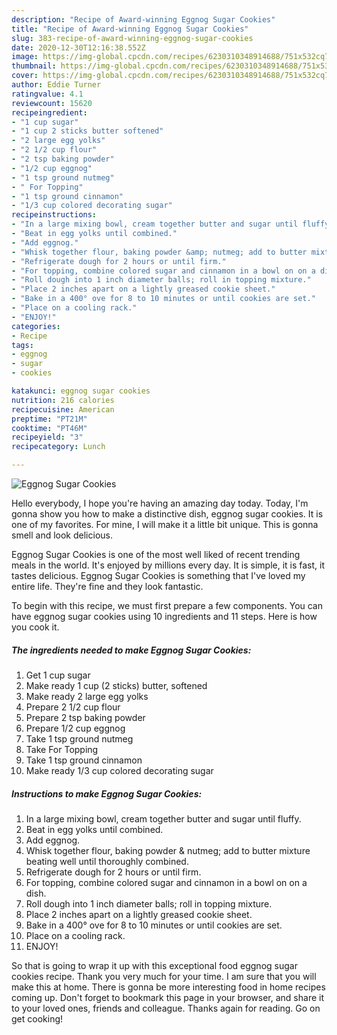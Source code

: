 ```yaml
---
description: "Recipe of Award-winning Eggnog Sugar Cookies"
title: "Recipe of Award-winning Eggnog Sugar Cookies"
slug: 383-recipe-of-award-winning-eggnog-sugar-cookies
date: 2020-12-30T12:16:38.552Z
image: https://img-global.cpcdn.com/recipes/6230310348914688/751x532cq70/eggnog-sugar-cookies-recipe-main-photo.jpg
thumbnail: https://img-global.cpcdn.com/recipes/6230310348914688/751x532cq70/eggnog-sugar-cookies-recipe-main-photo.jpg
cover: https://img-global.cpcdn.com/recipes/6230310348914688/751x532cq70/eggnog-sugar-cookies-recipe-main-photo.jpg
author: Eddie Turner
ratingvalue: 4.1
reviewcount: 15620
recipeingredient:
- "1 cup sugar"
- "1 cup 2 sticks butter softened"
- "2 large egg yolks"
- "2 1/2 cup flour"
- "2 tsp baking powder"
- "1/2 cup eggnog"
- "1 tsp ground nutmeg"
- " For Topping"
- "1 tsp ground cinnamon"
- "1/3 cup colored decorating sugar"
recipeinstructions:
- "In a large mixing bowl, cream together butter and sugar until fluffy."
- "Beat in egg yolks until combined."
- "Add eggnog."
- "Whisk together flour, baking powder &amp; nutmeg; add to butter mixture beating well until thoroughly combined."
- "Refrigerate dough for 2 hours or until firm."
- "For topping, combine colored sugar and cinnamon in a bowl on on a dish."
- "Roll dough into 1 inch diameter balls; roll in topping mixture."
- "Place 2 inches apart on a lightly greased cookie sheet."
- "Bake in a 400° ove for 8 to 10 minutes or until cookies are set."
- "Place on a cooling rack."
- "ENJOY!"
categories:
- Recipe
tags:
- eggnog
- sugar
- cookies

katakunci: eggnog sugar cookies 
nutrition: 216 calories
recipecuisine: American
preptime: "PT21M"
cooktime: "PT46M"
recipeyield: "3"
recipecategory: Lunch

---
```



![Eggnog Sugar Cookies](https://img-global.cpcdn.com/recipes/6230310348914688/751x532cq70/eggnog-sugar-cookies-recipe-main-photo.jpg)

Hello everybody, I hope you're having an amazing day today. Today, I'm gonna show you how to make a distinctive dish, eggnog sugar cookies. It is one of my favorites. For mine, I will make it a little bit unique. This is gonna smell and look delicious.



Eggnog Sugar Cookies is one of the most well liked of recent trending meals in the world. It's enjoyed by millions every day. It is simple, it is fast, it tastes delicious. Eggnog Sugar Cookies is something that I've loved my entire life. They're fine and they look fantastic.


To begin with this recipe, we must first prepare a few components. You can have eggnog sugar cookies using 10 ingredients and 11 steps. Here is how you cook it.

<!--inarticleads1-->

##### The ingredients needed to make Eggnog Sugar Cookies:

1. Get 1 cup sugar
1. Make ready 1 cup (2 sticks) butter, softened
1. Make ready 2 large egg yolks
1. Prepare 2 1/2 cup flour
1. Prepare 2 tsp baking powder
1. Prepare 1/2 cup eggnog
1. Take 1 tsp ground nutmeg
1. Take  For Topping
1. Take 1 tsp ground cinnamon
1. Make ready 1/3 cup colored decorating sugar




<!--inarticleads2-->

##### Instructions to make Eggnog Sugar Cookies:

1. In a large mixing bowl, cream together butter and sugar until fluffy.
1. Beat in egg yolks until combined.
1. Add eggnog.
1. Whisk together flour, baking powder &amp; nutmeg; add to butter mixture beating well until thoroughly combined.
1. Refrigerate dough for 2 hours or until firm.
1. For topping, combine colored sugar and cinnamon in a bowl on on a dish.
1. Roll dough into 1 inch diameter balls; roll in topping mixture.
1. Place 2 inches apart on a lightly greased cookie sheet.
1. Bake in a 400° ove for 8 to 10 minutes or until cookies are set.
1. Place on a cooling rack.
1. ENJOY!




So that is going to wrap it up with this exceptional food eggnog sugar cookies recipe. Thank you very much for your time. I am sure that you will make this at home. There is gonna be more interesting food in home recipes coming up. Don't forget to bookmark this page in your browser, and share it to your loved ones, friends and colleague. Thanks again for reading. Go on get cooking!
